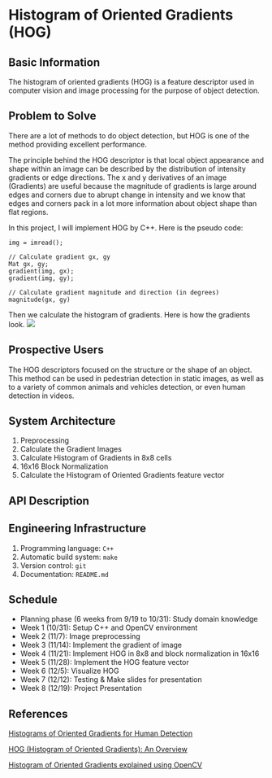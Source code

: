 # Histogram of Oriented Gradients (HOG)
## Basic Information
The histogram of oriented gradients (HOG) is a feature descriptor used in computer vision and image processing for the purpose of object detection.
## Problem to Solve
There are a lot of methods to do object detection, but HOG is one of the method providing excellent performance.

The principle behind the HOG descriptor is that local object appearance and shape within an image can be described by the distribution of intensity gradients or edge directions. The x and y derivatives of an image (Gradients) are useful because the magnitude of gradients is large around edges and corners due to abrupt change in intensity and we know that edges and corners pack in a lot more information about object shape than flat regions.

In this project, I will implement HOG by C++. Here is the pseudo code:
```
img = imread();

// Calculate gradient gx, gy
Mat gx, gy;
gradient(img, gx);
gradient(img, gy);

// Calculate gradient magnitude and direction (in degrees)
magnitude(gx, gy)
```
Then we calculate the histogram of gradients. Here is how the gradients look.
![](https://learnopencv.com/wp-content/uploads/2016/12/hog-cell-gradients.png)

## Prospective Users
The HOG descriptors focused on the structure or the shape of an object. This method can be used in pedestrian detection in static images, as well as to a variety of common animals and vehicles detection, or even human detection in videos.

## System Architecture
1. Preprocessing
2. Calculate the Gradient Images
3. Calculate Histogram of Gradients in 8x8 cells
4. 16x16 Block Normalization
5. Calculate the Histogram of Oriented Gradients feature vector

## API Description

## Engineering Infrastructure
1. Programming language: `C++`
2. Automatic build system: `make`
3. Version control: `git`
4. Documentation: `README.md`

## Schedule
* Planning phase (6 weeks from 9/19 to 10/31): Study domain knowledge
* Week 1 (10/31): Setup C++ and OpenCV environment
* Week 2 (11/7): Image preprocessing 
* Week 3 (11/14): Implement the gradient of image
* Week 4 (11/21): Implement HOG in 8x8 and block normalization in 16x16
* Week 5 (11/28): Implement the HOG feature vector
* Week 6 (12/5): Visualize HOG
* Week 7 (12/12): Testing & Make slides for presentation
* Week 8 (12/19): Project Presentation

## References
[Histograms of Oriented Gradients for Human Detection](https://lear.inrialpes.fr/people/triggs/pubs/Dalal-cvpr05.pdf)

[HOG (Histogram of Oriented Gradients): An Overview](https://towardsdatascience.com/hog-histogram-of-oriented-gradients-67ecd887675f)

[Histogram of Oriented Gradients explained using OpenCV](https://learnopencv.com/histogram-of-oriented-gradients/)

